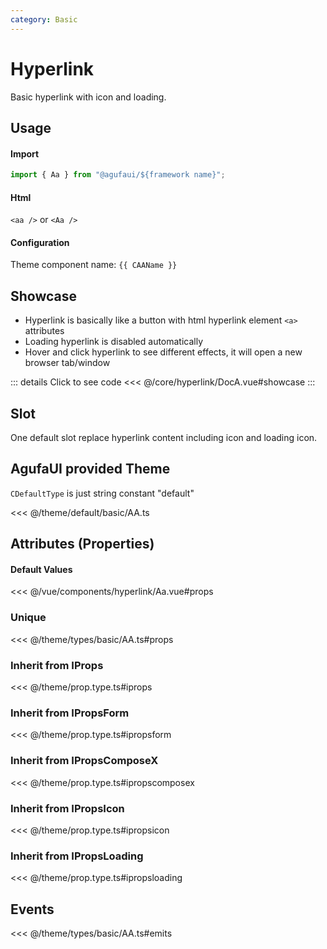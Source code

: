 ```yaml
---
category: Basic
---
```


<script setup>
import { CAAName } from '@agufaui/theme'
</script>

# Hyperlink

Basic hyperlink with icon and loading.

## Usage

#### Import

```ts
import { Aa } from "@agufaui/${framework name}";
```

#### Html

`<aa />` or `<Aa />`

#### Configuration

Theme component name: `{{ CAAName }}`

## Showcase

- Hyperlink is basically like a button with html hyperlink element `<a>` attributes
- Loading hyperlink is disabled automatically
- Hover and click hyperlink to see different effects, it will open a new browser tab/window

<DocA />

::: details Click to see code
<<< @/core/hyperlink/DocA.vue#showcase
:::

## Slot

One default slot replace hyperlink content including icon and loading icon.

## AgufaUI provided Theme

`CDefaultType` is just string constant "default"

<<< @/theme/default/basic/AA.ts

## Attributes (Properties)

#### Default Values

<<< @/vue/components/hyperlink/Aa.vue#props

### Unique

<<< @/theme/types/basic/AA.ts#props

### Inherit from IProps

<<< @/theme/prop.type.ts#iprops

### Inherit from IPropsForm

<<< @/theme/prop.type.ts#ipropsform

### Inherit from IPropsComposeX

<<< @/theme/prop.type.ts#ipropscomposex

### Inherit from IPropsIcon

<<< @/theme/prop.type.ts#ipropsicon

### Inherit from IPropsLoading

<<< @/theme/prop.type.ts#ipropsloading

## Events

<<< @/theme/types/basic/AA.ts#emits
